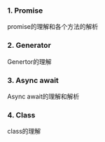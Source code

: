 ### 1. Promise
promise的理解和各个方法的解析

### 2. Generator
Genertor的理解

### 3. Async await
Async await的理解和解析

### 4. Class
class的理解
